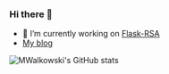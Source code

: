 ### Hi there 👋

- 🔭 I’m currently working on [Flask-RSA](https://github.com/mwalkowski/flask-rsa)
- [My blog](https://mwalkowski.github.io)
<!--
Here are some ideas to get you started:

- 🔭 I’m currently working on ...
- 🌱 I’m currently learning ...
- 👯 I’m looking to collaborate on ...
- 🤔 I’m looking for help with ...
- 💬 Ask me about ...
- 📫 How to reach me: ...
- 😄 Pronouns: ...
- ⚡ Fun fact: ...
-->

![MWalkowski's GitHub stats](https://github-readme-stats.vercel.app/api?username=mwalkowski&show_icons=true&theme=vision-friendly-dark)
